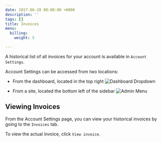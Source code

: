 ```yaml
---
date: 2017-06-28 00:00:00 +0000
description: ''
tags: []
title: Invoices
menu:
  billing:
    weight: 5

---
```



A historical list of all invoices for your account is available in `Account Settings`.

Account Settings can be accessed from two locations:

* From the dashboard, located in the top right <img src="/docs/assets/images/billing_account_dropdown.png" alt="Dashboard Dropdown" draggable="true" data-bukket-ext-bukket-draggable="true">

* From a site, located the bottom left of the sidebar <img src="/docs/assets/images/billing_account_menu.png" alt="Admin Menu" draggable="true" data-bukket-ext-bukket-draggable="true">

## Viewing Invoices

From the Account Settings page, you can view your historical invoices by going to the `Invoices` tab.

To view the actual invoice, click `View invoice`.